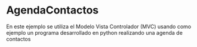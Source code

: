 # AgendaContactos
En este ejemplo se utiliza el Modelo Vista Controlador (MVC) usando como ejemplo un programa desarrollado en python  realizando una agenda de contactos
